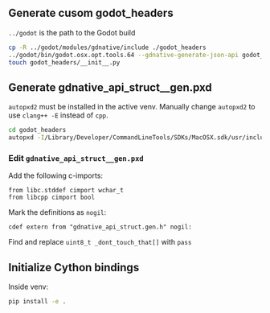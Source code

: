 ## Generate cusom godot_headers

`../godot` is the path to the Godot build

```sh
cp -R ../godot/modules/gdnative/include ./godot_headers
../godot/bin/godot.osx.opt.tools.64 --gdnative-generate-json-api godot_headers/api.json
touch godot_headers/__init__.py
```

## Generate gdnative_api_struct__gen.pxd

`autopxd2` must be installed in the active venv. Manually change `autopxd2` to use `clang++ -E` instead of
`cpp`.

```sh
cd godot_headers
autopxd -I/Library/Developer/CommandLineTools/SDKs/MacOSX.sdk/usr/include -I. gdnative_api_struct.gen.h ../godot_headers/gdnative_api_struct__gen.pxd
```

### Edit `gdnative_api_struct__gen.pxd`

Add the following c-imports:

```cython
from libc.stddef cimport wchar_t
from libcpp cimport bool
```

Mark the definitions as `nogil`:

```cython
cdef extern from "gdnative_api_struct.gen.h" nogil:
```

Find and replace `uint8_t _dont_touch_that[]` with `pass`


## Initialize Cython bindings

Inside venv:

```sh
pip install -e .
```
